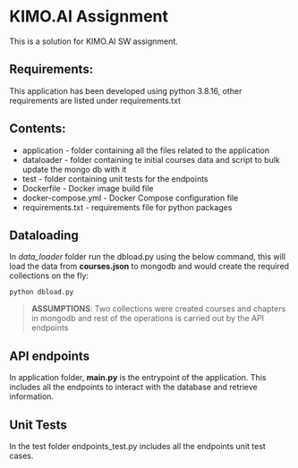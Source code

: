 # KIMO.AI Assignment

This is a solution for KIMO.AI SW assignment. 

## Requirements:
This application has been developed using python 3.8.16, other requirements are listed under requirements.txt

## Contents:

* application - folder containing all the files related to the application
* dataloader - folder containing te initial courses data and script to bulk update the mongo db with it
* test - folder containing unit tests for the endpoints
* Dockerfile - Docker image build file
* docker-compose.yml - Docker Compose configuration file
* requirements.txt - requirements file for python packages

## Dataloading
In *data_loader* folder run the dbload.py using the below command, this will load the data from __courses.json__ to mongodb and would create the required collections on the fly:

```
python dbload.py
```

> **ASSUMPTIONS**: Two collections were created courses and chapters in mongodb and rest of the operations is carried out by the API endpoints


## API endpoints
In application folder, **main.py** is the entrypoint of the application. This includes all the endpoints to interact with the database and retrieve information.

## Unit Tests
In the test folder endpoints_test.py includes all the endpoints unit test cases.


